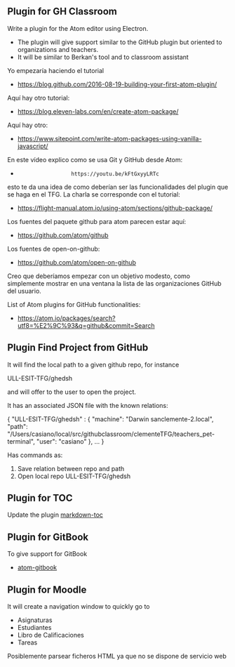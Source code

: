 ## Plugin for GH Classroom

Write a plugin for the Atom editor using Electron.

* The plugin will give support similar to the GitHub plugin but oriented to organizations and teachers.
* It will be similar to Berkan's tool and to classroom assistant

Yo empezaría haciendo el tutorial

* https://blog.github.com/2016-08-19-building-your-first-atom-plugin/


Aquí hay otro tutorial:

* https://blog.eleven-labs.com/en/create-atom-package/


Aquí hay otro:

* https://www.sitepoint.com/write-atom-packages-using-vanilla-javascript/

En este vídeo explico como se usa Git y GitHub desde Atom:

*                      https://youtu.be/kFtGxyyLRTc

esto te da una idea de como deberían ser las funcionalidades del plugin que se haga en el  TFG. La charla se corresponde con el tutorial:

* https://flight-manual.atom.io/using-atom/sections/github-package/


Los fuentes del paquete github para atom parecen estar aquí:

* https://github.com/atom/github

Los fuentes de open-on-github:

* https://github.com/atom/open-on-github


Creo que deberíamos empezar con un objetivo modesto, como simplemente mostrar en una ventana la lista de las organizaciones GitHub del usuario.

List of Atom plugins for GitHub functionalities:

* https://atom.io/packages/search?utf8=%E2%9C%93&q=github&commit=Search

## Plugin Find Project from GitHub

It will find the local path to a given github repo, for instance

ULL-ESIT-TFG/ghedsh

and will offer to the user to open the project.

It has an associated JSON file with the known relations:

{
  "ULL-ESIT-TFG/ghedsh" : {
    "machine": "Darwin sanclemente-2.local",
    "path": "/Users/casiano/local/src/githubclassroom/clementeTFG/teachers_pet-terminal",
    "user": "casiano"
  },
  ...
}

Has commands as:

1. Save relation between repo and path
2. Open local repo ULL-ESIT-TFG/ghedsh

## Plugin for TOC

Update the plugin [markdown-toc](https://github.com/nok/markdown-toc)

## Plugin for GitBook

To give support for GitBook

* [atom-gitbook](https://github.com/cthos/atom-gitbook)

## Plugin for Moodle

It will create a navigation window to quickly go to

* Asignaturas
* Estudiantes
* Libro de Calificaciones
* Tareas

Posiblemente parsear ficheros HTML ya que no se dispone de servicio web
